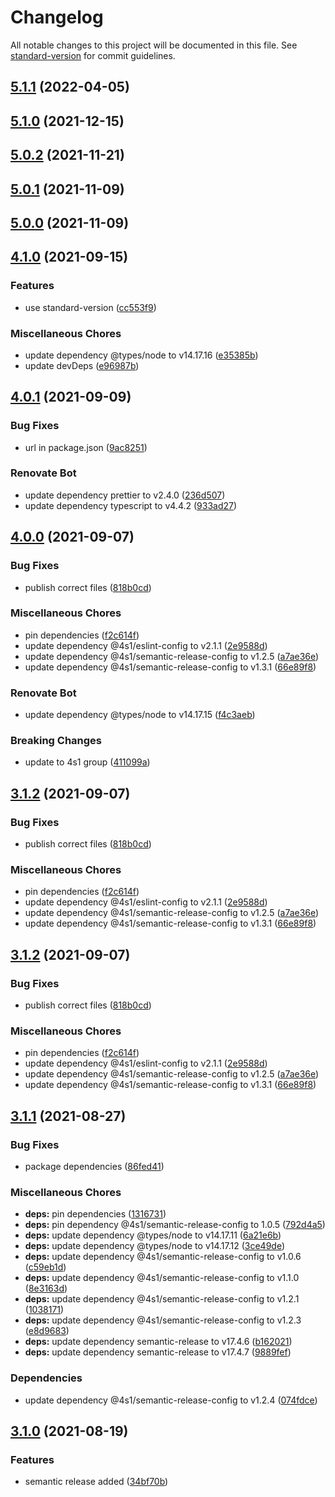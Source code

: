 # Changelog

All notable changes to this project will be documented in this file. See [standard-version](https://github.com/conventional-changelog/standard-version) for commit guidelines.

## [5.1.1](https://github.com/4s1-org/snow-white-shared/compare/v5.1.0...v5.1.1) (2022-04-05)

## [5.1.0](https://github.com/4s1-org/snow-white-shared/compare/v5.0.2...v5.1.0) (2021-12-15)

## [5.0.2](https://github.com/4s1-org/snow-white-shared/compare/v5.0.1...v5.0.2) (2021-11-21)

## [5.0.1](https://github.com/4s1-org/snow-white-shared/compare/v5.0.0...v5.0.1) (2021-11-09)

## [5.0.0](https://github.com/4s1-org/snow-white-shared/compare/v4.1.0...v5.0.0) (2021-11-09)

## [4.1.0](https://github.com/4s1-org/snow-white-api/compare/v4.0.1...v4.1.0) (2021-09-15)

### Features

- use standard-version ([cc553f9](https://github.com/4s1-org/snow-white-api/commit/cc553f9c13567e6bc9fbe3795ab735e7e6d4c2ce))

### Miscellaneous Chores

- update dependency @types/node to v14.17.16 ([e35385b](https://github.com/4s1-org/snow-white-api/commit/e35385b4fa2f5ef22b669ef94f598d35ae05f03e))
- update devDeps ([e96987b](https://github.com/4s1-org/snow-white-api/commit/e96987bd476447c2a25b565bb248ed89664c852f))

## [4.0.1](https://github.com/4s1-org/snow-white-api/compare/v4.0.0...v4.0.1) (2021-09-09)

### Bug Fixes

- url in package.json ([9ac8251](https://github.com/4s1-org/snow-white-api/commit/9ac8251e2fa40e4dc276b7d06ccbfa74cc2bbe0e))

### Renovate Bot

- update dependency prettier to v2.4.0 ([236d507](https://github.com/4s1-org/snow-white-api/commit/236d507b4f85ceb19e11030fa8b891a6df003728))
- update dependency typescript to v4.4.2 ([933ad27](https://github.com/4s1-org/snow-white-api/commit/933ad27a31889d8c7d822d38f2d630c65ec08200))

## [4.0.0](https://github.com/4s1-org/snow-white-api/compare/v3.1.1...v4.0.0) (2021-09-07)

### Bug Fixes

- publish correct files ([818b0cd](https://github.com/4s1-org/snow-white-api/commit/818b0cd87aa18ba22cad9f3b7d3e9a4aead78eb9))

### Miscellaneous Chores

- pin dependencies ([f2c614f](https://github.com/4s1-org/snow-white-api/commit/f2c614ffa7ffda901d031081b761a76b02eea26a))
- update dependency @4s1/eslint-config to v2.1.1 ([2e9588d](https://github.com/4s1-org/snow-white-api/commit/2e9588d4f3f6bd17157d68c7e1820d28d1c7fb85))
- update dependency @4s1/semantic-release-config to v1.2.5 ([a7ae36e](https://github.com/4s1-org/snow-white-api/commit/a7ae36e229b14715d3c863153344d54397af8dd5))
- update dependency @4s1/semantic-release-config to v1.3.1 ([66e89f8](https://github.com/4s1-org/snow-white-api/commit/66e89f8a27b0b9424f2dfc19ad97f9550149fb89))

### Renovate Bot

- update dependency @types/node to v14.17.15 ([f4c3aeb](https://github.com/4s1-org/snow-white-api/commit/f4c3aebc2a5640057708e0ff7dbb55c68d9c7a56))

### Breaking Changes

- update to 4s1 group ([411099a](https://github.com/4s1-org/snow-white-api/commit/411099ab5b00ceacf459a32267a05a296cfcde51))

## [3.1.2](https://github.com/4s1-org/snow-white-api/compare/v3.1.1...v3.1.2) (2021-09-07)

### Bug Fixes

- publish correct files ([818b0cd](https://github.com/4s1-org/snow-white-api/commit/818b0cd87aa18ba22cad9f3b7d3e9a4aead78eb9))

### Miscellaneous Chores

- pin dependencies ([f2c614f](https://github.com/4s1-org/snow-white-api/commit/f2c614ffa7ffda901d031081b761a76b02eea26a))
- update dependency @4s1/eslint-config to v2.1.1 ([2e9588d](https://github.com/4s1-org/snow-white-api/commit/2e9588d4f3f6bd17157d68c7e1820d28d1c7fb85))
- update dependency @4s1/semantic-release-config to v1.2.5 ([a7ae36e](https://github.com/4s1-org/snow-white-api/commit/a7ae36e229b14715d3c863153344d54397af8dd5))
- update dependency @4s1/semantic-release-config to v1.3.1 ([66e89f8](https://github.com/4s1-org/snow-white-api/commit/66e89f8a27b0b9424f2dfc19ad97f9550149fb89))

## [3.1.2](https://github.com/4s1-org/snow-white-api/compare/v3.1.1...v3.1.2) (2021-09-07)

### Bug Fixes

- publish correct files ([818b0cd](https://github.com/4s1-org/snow-white-api/commit/818b0cd87aa18ba22cad9f3b7d3e9a4aead78eb9))

### Miscellaneous Chores

- pin dependencies ([f2c614f](https://github.com/4s1-org/snow-white-api/commit/f2c614ffa7ffda901d031081b761a76b02eea26a))
- update dependency @4s1/eslint-config to v2.1.1 ([2e9588d](https://github.com/4s1-org/snow-white-api/commit/2e9588d4f3f6bd17157d68c7e1820d28d1c7fb85))
- update dependency @4s1/semantic-release-config to v1.2.5 ([a7ae36e](https://github.com/4s1-org/snow-white-api/commit/a7ae36e229b14715d3c863153344d54397af8dd5))
- update dependency @4s1/semantic-release-config to v1.3.1 ([66e89f8](https://github.com/4s1-org/snow-white-api/commit/66e89f8a27b0b9424f2dfc19ad97f9550149fb89))

## [3.1.1](https://github.com/4s1-org/snow-white-api/compare/v3.1.0...v3.1.1) (2021-08-27)

### Bug Fixes

- package dependencies ([86fed41](https://github.com/4s1-org/snow-white-api/commit/86fed41617512e050656caf049639c93c4b357d6))

### Miscellaneous Chores

- **deps:** pin dependencies ([1316731](https://github.com/4s1-org/snow-white-api/commit/1316731c1e38789a90789f993501e85e55b28904))
- **deps:** pin dependency @4s1/semantic-release-config to 1.0.5 ([792d4a5](https://github.com/4s1-org/snow-white-api/commit/792d4a5e824bc881de68641ced16e62bce15e428))
- **deps:** update dependency @types/node to v14.17.11 ([6a21e6b](https://github.com/4s1-org/snow-white-api/commit/6a21e6b32105df260ed17488f941c50e172c808a))
- **deps:** update dependency @types/node to v14.17.12 ([3ce49de](https://github.com/4s1-org/snow-white-api/commit/3ce49de95475be3c424ef37457879a3b1c5da44b))
- **deps:** update dependency @4s1/semantic-release-config to v1.0.6 ([c59eb1d](https://github.com/4s1-org/snow-white-api/commit/c59eb1d48d64e4d0ca3ffe2f51294a6afadb2bd2))
- **deps:** update dependency @4s1/semantic-release-config to v1.1.0 ([8e3163d](https://github.com/4s1-org/snow-white-api/commit/8e3163d3b0aa0614eb30435563b30d623c270def))
- **deps:** update dependency @4s1/semantic-release-config to v1.2.1 ([1038171](https://github.com/4s1-org/snow-white-api/commit/10381714b2a05c0e229e4a41f42dc62135d78e20))
- **deps:** update dependency @4s1/semantic-release-config to v1.2.3 ([e8d9683](https://github.com/4s1-org/snow-white-api/commit/e8d96838a779a7a9daaefa42b16eb04deb3032b2))
- **deps:** update dependency semantic-release to v17.4.6 ([b162021](https://github.com/4s1-org/snow-white-api/commit/b162021dcab9e8425e495abf2f825fa287be03b2))
- **deps:** update dependency semantic-release to v17.4.7 ([9889fef](https://github.com/4s1-org/snow-white-api/commit/9889fefa4857ca82fd0136e129264dff0b64db15))

### Dependencies

- update dependency @4s1/semantic-release-config to v1.2.4 ([074fdce](https://github.com/4s1-org/snow-white-api/commit/074fdce0129583d10de5e9e81fdaf42627842a3f))

## [3.1.0](https://github.com/4s1-org/snow-white-api/compare/v3.0.1...v3.1.0) (2021-08-19)

### Features

- semantic release added ([34bf70b](https://github.com/4s1-org/snow-white-api/commit/34bf70b88f7fbf443fca3d6bb87fbbad49903adb))
